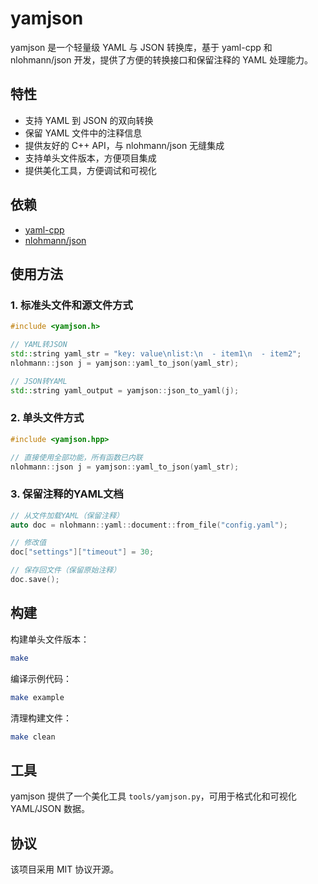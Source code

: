 # yamjson

yamjson 是一个轻量级 YAML 与 JSON 转换库，基于 yaml-cpp 和 nlohmann/json 开发，提供了方便的转换接口和保留注释的 YAML 处理能力。

## 特性

- 支持 YAML 到 JSON 的双向转换
- 保留 YAML 文件中的注释信息
- 提供友好的 C++ API，与 nlohmann/json 无缝集成
- 支持单头文件版本，方便项目集成
- 提供美化工具，方便调试和可视化

## 依赖

- [yaml-cpp](https://github.com/jbeder/yaml-cpp)
- [nlohmann/json](https://github.com/nlohmann/json)

## 使用方法

### 1. 标准头文件和源文件方式

```cpp
#include <yamjson.h>

// YAML转JSON
std::string yaml_str = "key: value\nlist:\n  - item1\n  - item2";
nlohmann::json j = yamjson::yaml_to_json(yaml_str);

// JSON转YAML
std::string yaml_output = yamjson::json_to_yaml(j);
```

### 2. 单头文件方式

```cpp
#include <yamjson.hpp>

// 直接使用全部功能，所有函数已内联
nlohmann::json j = yamjson::yaml_to_json(yaml_str);
```

### 3. 保留注释的YAML文档

```cpp
// 从文件加载YAML（保留注释）
auto doc = nlohmann::yaml::document::from_file("config.yaml");

// 修改值
doc["settings"]["timeout"] = 30;

// 保存回文件（保留原始注释）
doc.save();
```

## 构建

构建单头文件版本：

```bash
make
```

编译示例代码：

```bash
make example
```

清理构建文件：

```bash
make clean
```

## 工具

yamjson 提供了一个美化工具 `tools/yamjson.py`，可用于格式化和可视化 YAML/JSON 数据。

## 协议

该项目采用 MIT 协议开源。
